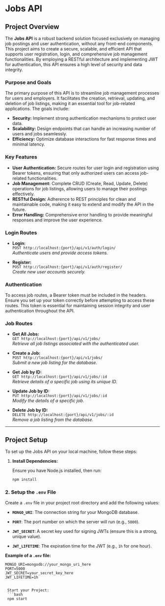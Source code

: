 # Jobs API

## Project Overview

The **Jobs API** is a robust backend solution focused exclusively on managing job postings and user authentication, without any front-end components. This project aims to create a secure, scalable, and efficient API that supports user registration, login, and comprehensive job management functionalities. By employing a RESTful architecture and implementing JWT for authentication, this API ensures a high level of security and data integrity.

### Purpose and Goals

The primary purpose of this API is to streamline job management processes for users and employers. It facilitates the creation, retrieval, updating, and deletion of job listings, making it an essential tool for job-related applications. The goals include:

- **Security:** Implement strong authentication mechanisms to protect user data.
- **Scalability:** Design endpoints that can handle an increasing number of users and jobs seamlessly.
- **Efficiency:** Optimize database interactions for fast response times and minimal latency.

### Key Features

- **User Authentication:** Secure routes for user login and registration using Bearer tokens, ensuring that only authorized users can access job-related functionalities.
- **Job Management:** Complete CRUD (Create, Read, Update, Delete) operations for job listings, allowing users to manage their postings effectively.
- **RESTful Design:** Adherence to REST principles for clean and maintainable code, making it easy to extend and modify the API in the future.
- **Error Handling:** Comprehensive error handling to provide meaningful responses and improve the user experience.

### **Login Routes**

- **Login:**  
  `POST http://localhost:{port}/api/v1/auth/login/`  
  *Authenticate users and provide access tokens.*

- **Register:**  
  `POST http://localhost:{port}/api/v1/auth/register/`  
  *Create new user accounts securely.*

### **Authentication**

To access job routes, a Bearer token must be included in the headers. Ensure you set up your token correctly before attempting to access these routes. This token is essential for maintaining session integrity and user authentication throughout the API.

### **Job Routes**

- **Get All Jobs:**  
  `GET http://localhost:{port}/api/v1/jobs/`  
  *Retrieve all job listings associated with the authenticated user.*

- **Create a Job:**  
  `POST http://localhost:{port}/api/v1/jobs/`  
  *Submit a new job listing for the database.*

- **Get Job by ID:**  
  `GET http://localhost:{port}/api/v1/jobs/:id`  
  *Retrieve details of a specific job using its unique ID.*

- **Update Job by ID:**  
  `PUT http://localhost:{port}/api/v1/jobs/:id`  
  *Modify the details of a specific job.*

- **Delete Job by ID:**  
  `DELETE http://localhost:{port}/api/v1/jobs/:id`  
  *Remove a job listing from the database.*

---

## Project Setup

To set up the Jobs API on your local machine, follow these steps:

1. **Install Dependencies:**

   Ensure you have Node.js installed, then run:

   ```bash
   npm install
   ```


  ### 2. **Setup the `.env` File**
  
  Create a `.env` file in your project root directory and add the following values:
  
  - **`MONGO_URI`**: The connection string for your MongoDB database.
    
  - **`PORT`**: The port number on which the server will run (e.g., `5000`).
  
  - **`JWT_SECRET`**: A secret key used for signing JWTs (ensure this is a strong, unique value).
  
  - **`JWT_LIFETIME`**: The expiration time for the JWT (e.g., `1h` for one hour).
  
  **Example of a `.env` file:**
  
  ```plaintext
  MONGO_URI=mongodb://your_mongo_uri_here
  PORT=5000
  JWT_SECRET=your_secret_key_here
  JWT_LIFETIME=1h


   Start your Project:
   ```bash 
   npm start
   ```
